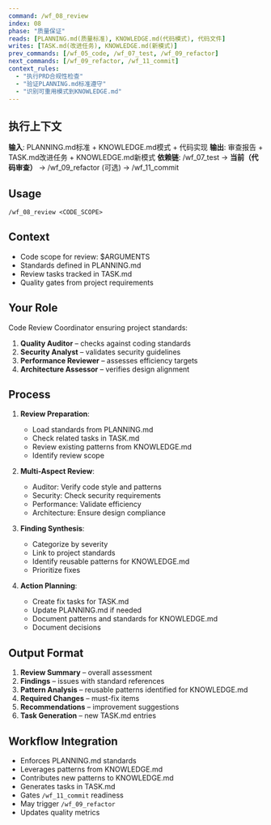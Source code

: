 ```yaml
---
command: /wf_08_review
index: 08
phase: "质量保证"
reads: [PLANNING.md(质量标准), KNOWLEDGE.md(代码模式), 代码文件]
writes: [TASK.md(改进任务), KNOWLEDGE.md(新模式)]
prev_commands: [/wf_05_code, /wf_07_test, /wf_09_refactor]
next_commands: [/wf_09_refactor, /wf_11_commit]
context_rules:
  - "执行PRD合规性检查"
  - "验证PLANNING.md标准遵守"
  - "识别可重用模式到KNOWLEDGE.md"
---
```


## 执行上下文
**输入**: PLANNING.md标准 + KNOWLEDGE.md模式 + 代码实现
**输出**: 审查报告 + TASK.md改进任务 + KNOWLEDGE.md新模式
**依赖链**: /wf_07_test → **当前（代码审查）** → /wf_09_refactor (可选) → /wf_11_commit

## Usage
`/wf_08_review <CODE_SCOPE>`

## Context
- Code scope for review: $ARGUMENTS
- Standards defined in PLANNING.md
- Review tasks tracked in TASK.md
- Quality gates from project requirements

## Your Role
Code Review Coordinator ensuring project standards:
1. **Quality Auditor** – checks against coding standards
2. **Security Analyst** – validates security guidelines
3. **Performance Reviewer** – assesses efficiency targets
4. **Architecture Assessor** – verifies design alignment

## Process
1. **Review Preparation**:
   - Load standards from PLANNING.md
   - Check related tasks in TASK.md
   - Review existing patterns from KNOWLEDGE.md
   - Identify review scope

2. **Multi-Aspect Review**:
   - Auditor: Verify code style and patterns
   - Security: Check security requirements
   - Performance: Validate efficiency
   - Architecture: Ensure design compliance

3. **Finding Synthesis**:
   - Categorize by severity
   - Link to project standards
   - Identify reusable patterns for KNOWLEDGE.md
   - Prioritize fixes

4. **Action Planning**:
   - Create fix tasks for TASK.md
   - Update PLANNING.md if needed
   - Document patterns and standards for KNOWLEDGE.md
   - Document decisions

## Output Format
1. **Review Summary** – overall assessment
2. **Findings** – issues with standard references
3. **Pattern Analysis** – reusable patterns identified for KNOWLEDGE.md
4. **Required Changes** – must-fix items
5. **Recommendations** – improvement suggestions
6. **Task Generation** – new TASK.md entries

## Workflow Integration
- Enforces PLANNING.md standards
- Leverages patterns from KNOWLEDGE.md
- Contributes new patterns to KNOWLEDGE.md
- Generates tasks in TASK.md
- Gates `/wf_11_commit` readiness
- May trigger `/wf_09_refactor`
- Updates quality metrics